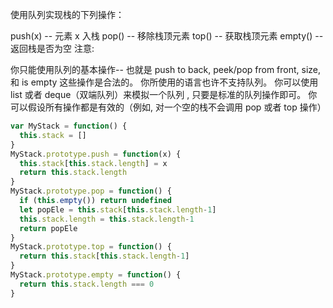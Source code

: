使用队列实现栈的下列操作：

push(x) -- 元素 x 入栈
pop() -- 移除栈顶元素
top() -- 获取栈顶元素
empty() -- 返回栈是否为空
注意:

你只能使用队列的基本操作-- 也就是 push to back, peek/pop from front, size, 和 is empty 这些操作是合法的。
你所使用的语言也许不支持队列。 你可以使用 list 或者 deque（双端队列）来模拟一个队列 , 只要是标准的队列操作即可。
你可以假设所有操作都是有效的（例如, 对一个空的栈不会调用 pop 或者 top 操作）


```js
var MyStack = function() {
  this.stack = []
}
MyStack.prototype.push = function(x) {
  this.stack[this.stack.length] = x
  return this.stack.length
}
MyStack.prototype.pop = function() {
  if (this.empty()) return undefined
  let popEle = this.stack[this.stack.length-1]
  this.stack.length = this.stack.length-1
  return popEle
}
MyStack.prototype.top = function() {
  return this.stack[this.stack.length-1]
}
MyStack.prototype.empty = function() {
  return this.stack.length === 0
}

```